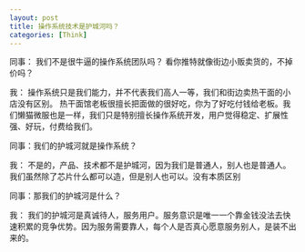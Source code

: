 ```yaml
---
layout: post
title: 操作系统技术是护城河吗？
categories: [Think]
---
```


同事： 我们不是很牛逼的操作系统团队吗？ 看你推特就像街边小贩卖货的，不掉价吗？

我： 操作系统只是我们能力，并不代表我们高人一等，我们和街边卖热干面的小店没有区别。 热干面馆老板很擅长把面做的很好吃，你为了好吃付钱给老板。我们懒猫微服也是一样，我们只是特别擅长操作系统开发，用户觉得稳定、扩展性强、好玩，付费给我们。

同事：我们的护城河就是操作系统？

我： 不是的，产品、技术都不是护城河，因为我们是普通人，别人也是普通人。我们虽然除了芯片什么都可以造，但是别人也可以。没有本质区别

同事：那我们的护城河是什么？

我： 我们的护城河是真诚待人，服务用户。服务意识是唯一一个靠金钱没法去快速积累的竞争优势。因为服务需要靠人，每个人是否真心愿意服务别人，是装不出来的。
